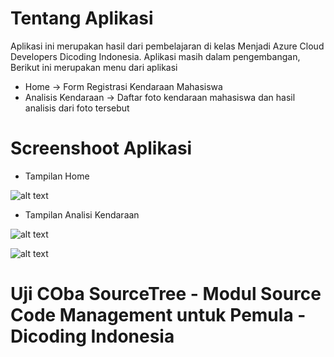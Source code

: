 # Tentang Aplikasi
Aplikasi ini merupakan hasil dari pembelajaran di kelas Menjadi Azure Cloud Developers Dicoding Indonesia. 
Aplikasi masih dalam pengembangan, Berikut ini merupakan menu dari aplikasi 
* Home -> Form Registrasi Kendaraan Mahasiswa
* Analisis Kendaraan -> Daftar foto kendaraan mahasiswa dan hasil analisis dari foto tersebut

# Screenshoot Aplikasi
* Tampilan Home

![alt text](https://raw.githubusercontent.com/muhrizky/Smart-Parkir/master/1.JPG)

* Tampilan Analisi Kendaraan

![alt text](https://raw.githubusercontent.com/muhrizky/Smart-Parkir/master/2.JPG)

![alt text](https://raw.githubusercontent.com/muhrizky/Smart-Parkir/master/3.JPG)

# Uji COba SourceTree - Modul Source Code Management untuk Pemula - Dicoding Indonesia


